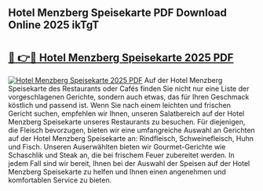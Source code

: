 ## Hotel Menzberg Speisekarte PDF Download Online 2025 ikTgT

# <h2><a href="http://gccc1t1.nevu.top/?p=Hotel+Menzberg+Speisekarte">🔗 👉🔴 Hotel Menzberg Speisekarte 2025 PDF</a></h2>

[![Hotel Menzberg Speisekarte 2025 PDF](https://i.imgur.com/dBaPXMq.png)](http://gccc1t1.nevu.top/?p=Hotel+Menzberg+Speisekarte)
Auf der Hotel Menzberg Speisekarte des Restaurants oder Cafés finden Sie nicht nur eine Liste der vorgeschlagenen Gerichte, sondern auch etwas, das für Ihren Geschmack köstlich und passend ist. Wenn Sie nach einem leichten und frischen Gericht suchen, empfehlen wir Ihnen, unseren Salatbereich auf der Hotel Menzberg Speisekarte unseres Restaurants zu besuchen. Für diejenigen, die Fleisch bevorzugen, bieten wir eine umfangreiche Auswahl an Gerichten auf der Hotel Menzberg Speisekarte an: Rindfleisch, Schweinefleisch, Huhn und Fisch. Unseren Auserwählten bieten wir Gourmet-Gerichte wie Schaschlik und Steak an, die bei frischem Feuer zubereitet werden. In jedem Fall sind wir bereit, Ihnen bei der Auswahl der Speisen auf der Hotel Menzberg Speisekarte zu helfen und Ihnen einen angenehmen und komfortablen Service zu bieten.
